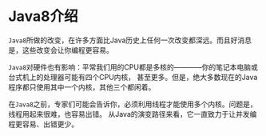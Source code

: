 Java8介绍
====================================================================
`Java8`所做的改变，在许多方面比Java历史上任何一次改变都深远。而且好消息是，这些改变会让你编程更容易。

`Java8`对硬件也有影响：平常我们用的CPU都是多核的————你的笔记本电脑或台式机上的处理器可能有四个CPU内核，
甚至更多。但是，绝大多数现在的Java程序都只使用其中一个内核，其他三个都闲着。

在`Java8`之前，专家们可能会告诉你，必须利用线程才能使用多个内核。问题是，线程用起来很难，也容易出错。
从Java的演变路径来看，它一直致力于让并发编程更容易、出错更少。

